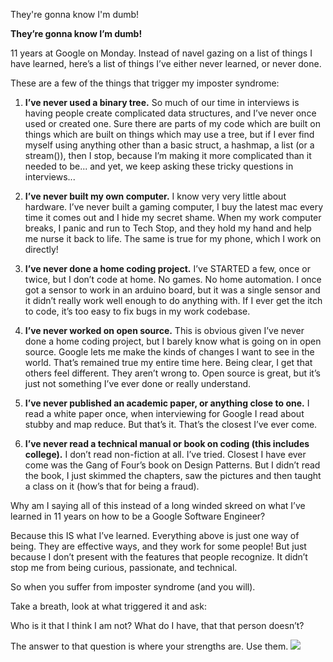 They're gonna know I'm dumb!

**They’re gonna know I’m dumb!**

11 years at Google on Monday. Instead of navel gazing on a list of things I have learned, here’s a list of things I’ve either never learned, or never done.

These are a few of the things that trigger my imposter syndrome:

1) **I’ve never used a binary tree.** So much of our time in interviews is having people create complicated data structures, and I’ve never once used or created one. Sure there are parts of my code which are built on things which are built on things which may use a tree, but if I ever find myself using anything other than a basic struct, a hashmap, a list (or a stream()), then I stop, because I’m making it more complicated than it needed to be... and yet, we keep asking these tricky questions in interviews...

2) **I’ve never built my own computer.** I know very very little about hardware. I’ve never built a gaming computer, I buy the latest mac every time it comes out and I hide my secret shame. When my work computer breaks, I panic and run to Tech Stop, and they hold my hand and help me nurse it back to life. The same is true for my phone, which I work on directly!

3) **I’ve never done a home coding project.** I’ve STARTED a few, once or twice, but I don’t code at home. No games. No home automation. I once got a sensor to work in an arduino board, but it was a single sensor and it didn’t really work well enough to do anything with. If I ever get the itch to code, it’s too easy to fix bugs in my work codebase.

4) **I’ve never worked on open source.** This is obvious given I’ve never done a home coding project, but I barely know what is going on in open source. Google lets me make the kinds of changes I want to see in the world. That’s remained true my entire time here. Being clear, I get that others feel different. They aren’t wrong to. Open source is great, but it’s just not something I’ve ever done or really understand.

5) **I’ve never published an academic paper, or anything close to one.** I read a white paper once, when interviewing for Google I read about stubby and map reduce. But that’s it. That’s the closest I’ve ever come.

6) **I’ve never read a technical manual or book on coding (this includes college).** I don’t read non-fiction at all. I’ve tried. Closest I have ever come was the Gang of Four’s book on Design Patterns. But I didn’t read the book, I just skimmed the chapters, saw the pictures and then taught a class on it (how’s that for being a fraud).

Why am I saying all of this instead of a long winded skreed on what I’ve learned in 11 years on how to be a Google Software Engineer?

Because this IS what I’ve learned. Everything above is just one way of being. They are effective ways, and they work for some people! But just because I don’t present with the features that people recognize. It didn’t stop me from being curious, passionate, and technical.

So when you suffer from imposter syndrome (and you will).

Take a breath, look at what triggered it and ask:

Who is it that I think I am not? What do I have, that that person doesn’t?

The answer to that question is where your strengths are. Use them.
![](../_resources/b80c400330059f980834224f1b802685.gif)